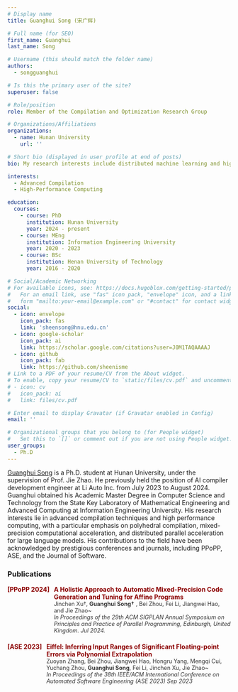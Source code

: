```yaml
---
# Display name
title: Guanghui Song (宋广辉)

# Full name (for SEO)
first_name: Guanghui
last_name: Song

# Username (this should match the folder name)
authors:
  - songguanghui

# Is this the primary user of the site?
superuser: false

# Role/position
role: Member of the Compilation and Optimization Research Group

# Organizations/Affiliations
organizations:
  - name: Hunan University
    url: ''

# Short bio (displayed in user profile at end of posts)
bio: My research interests include distributed machine learning and high-performance code optimization.

interests:
  - Advanced Compilation
  - High-Performance Computing

education:
  courses:
    - course: PhD 
      institution: Hunan University
      year: 2024 - present
    - course: MEng
      institution: Information Engineering University
      year: 2020 - 2023
    - course: BSc
      institution: Henan University of Technology
      year: 2016 - 2020

# Social/Academic Networking
# For available icons, see: https://docs.hugoblox.com/getting-started/page-builder/#icons
#   For an email link, use "fas" icon pack, "envelope" icon, and a link in the
#   form "mailto:your-email@example.com" or "#contact" for contact widget.
social:
  - icon: envelope
    icon_pack: fas
    link: 'sheensong@hnu.edu.cn'
  - icon: google-scholar
    icon_pack: ai
    link: https://scholar.google.com/citations?user=J0M1TAQAAAAJ
  - icon: github
    icon_pack: fab
    link: https://github.com/sheenisme
# Link to a PDF of your resume/CV from the About widget.
# To enable, copy your resume/CV to `static/files/cv.pdf` and uncomment the lines below.
# - icon: cv
#   icon_pack: ai
#   link: files/cv.pdf

# Enter email to display Gravatar (if Gravatar enabled in Config)
email: ''

# Organizational groups that you belong to (for People widget)
#   Set this to `[]` or comment out if you are not using People widget.
user_groups:
  - Ph.D
---
```


[Guanghui Song](https://sheensong.top/academic/) is a Ph.D. student at Hunan University, under the supervision of Prof. Jie Zhao. He previously held the position of AI compiler development engineer at Li Auto Inc. from July 2023 to August 2024. Guanghui obtained his Academic Master Degree in Computer Science and Technology from the State Key Laboratory of Mathematical Engineering and Advanced Computing at Information Engineering University. His research interests lie in advanced compilation techniques and high performance computing, with a particular emphasis on polyhedral compilation, mixed-precision computational acceleration, and distributed parallel acceleration for large language models. His contributions to the field have been acknowledged by prestigious conferences and journals, including PPoPP, ASE, and the Journal of Software.



### Publications

<div style="margin-bottom: 20px;">
    <div style="color: #8B0000; font-weight: bold; margin-bottom: 5px; display: flex;">
        <div style="min-width: 40px; text-align: right; margin-right: 10px;">[PPoPP 2024]</div>
        <div style="flex: 1;">
            A Holistic Approach to Automatic Mixed-Precision Code Generation and Tuning for Affine Programs<br>
            <span style="color: #333; font-size: 0.9em; font-weight: lighter;">
                Jinchen Xu†, <strong>Guanghui Song†</strong> , Bei Zhou, Fei Li, Jiangwei Hao, and Jie Zhao~ <br>
                <em>In Proceedings of the 29th ACM SIGPLAN Annual Symposium on Principles and Practice of Parallel Programming, Edinburgh, United Kingdom. Jul 2024.</em>
            </span>
        </div>
    </div>
</div>

<div style="margin-bottom: 20px;">
    <div style="color: #8B0000; font-weight: bold; margin-bottom: 5px; display: flex;">
        <div style="min-width: 40px; text-align: right; margin-right: 10px;">[ASE 2023]</div>
        <div style="flex: 1;">
            Eiffel: Inferring Input Ranges of Significant Floating-point Errors via Polynomial Extrapolation<br>
            <span style="color: #333; font-size: 0.9em; font-weight: lighter;">
                Zuoyan Zhang, Bei Zhou, Jiangwei Hao, Hongru Yang, Mengqi Cui, Yuchang Zhou, <strong>Guanghui Song</strong>, Fei Li, Jinchen Xu, Jie Zhao~ <br>
                <em>In Proceedings of the 38th IEEE/ACM International Conference on Automated Software Engineering (ASE 2023) Sep 2023 </em>
            </span>
        </div>
    </div>
</div>